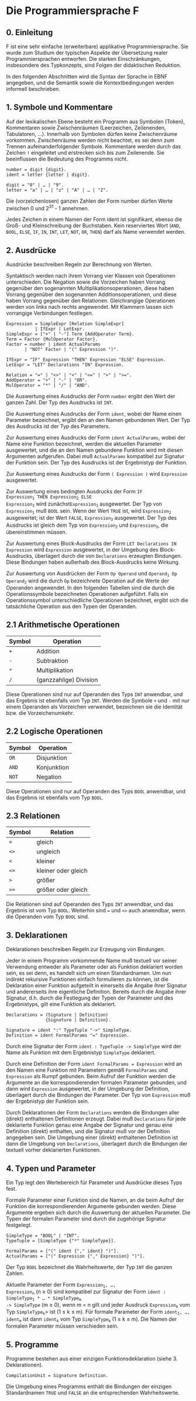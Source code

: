 # Die Programmiersprache F

## 0. Einleitung

F ist eine sehr einfache (erweiterbare) applikative Programmiersprache.
Sie wurde zum Studium der typischen Aspekte der Übersetzung realer Programmiersprachen entworfen.
Die starken Einschränkungen, insbesondere des Typkonzepts, sind Folgen der didaktischen Reduktion.

In den folgenden Abschnitten wird die Syntax der Sprache in EBNF angegeben,
und die Semantik sowie die Kontextbedingungen werden informell beschrieben.

## 1. Symbole und Kommentare

Auf der lexikalischen Ebene besteht ein Programm aus Symbolen (Token),
Kommentaren sowie Zwischenräumen (Leerzeichen, Zeilenenden, Tabulatoren, …).
Innerhalb von Symbolen dürfen keine Zwischenräume vorkommen.
Zwischenräume werden nicht beachtet, es sei denn zum Trennen aufeinanderfolgender Symbole.
Kommentare werden durch das Zeichen `!` eingeleitet und erstrecken sich bis zum Zeilenende.
Sie beeinflussen die Bedeutung des Programms nicht.

```
number = digit {digit}.
ident = letter {letter | digit}.

digit = "0" | … | "9".
letter = "a" | … | "z" | "A" | … | "Z".
```

Die (vorzeichenlosen) ganzen Zahlen der Form number dürfen Werte zwischen 0 und 2<sup>31</sup> - 1 annehmen.

Jedes Zeichen in einem Namen der Form ident ist signifikant,
ebenso die Groß- und Kleinschreibung der Buchstaben.
Kein reserviertes Wort (`AND`, `BOOL`, `ELSE`, `IF`, `IN`,
`INT`, `LET`, `NOT`, `OR`, `THEN`) darf als Name verwendet werden.

## 2. Ausdrücke

Ausdrücke beschreiben Regeln zur Berechnung von Werten.

Syntaktisch werden nach ihrem Vorrang vier Klassen von Operationen unterschieden.
Die Negation sowie die Vorzeichen haben Vorrang gegenüber den sogenannten Multiplikationsoperationen,
diese haben Vorrang gegenüber den sogenannten Additionsoperationen,
und diese haben Vorrang gegenüber den Relationen.
Gleichrangige Operationen werden von links nach rechts angewendet.
Mit Klammern lassen sich vorrangige Verbindungen festlegen.

```
Expression = SimpleExpr [Relation SimpleExpr]
           | IfExpr | LetExpr.
SimpleExpr = ["+" | "-"] Term {AddOperator Term}.
Term = Factor {MulOperator Factor}.
Factor = number | ident ActualParams
       | "NOT" Factor | "(" Expression ")".

IfExpr = "IF" Expression "THEN" Expression "ELSE" Expression.
LetExpr = "LET" Declarations "IN" Expression.

Relation = "=" | "<>" | "<" | "<=" | ">" | ">=".
AddOperator = "+" | "-" | "OR".
MulOperator = "*" | "/" | "AND".
```

Die Auswertung eines Ausdrucks der Form `number` ergibt den Wert der ganzen Zahl. Der Typ des Ausdrucks ist `INT`.

Die Auswertung eines Ausdrucks der Form `ident`, wobei der Name einen Parameter bezeichnet,
ergibt den an den Namen gebundenen Wert. Der Typ des Ausdrucks ist der Typ des Parameters.

Zur Auswertung eines Ausdrucks der Form `ident ActualParams`,
wobei der Name eine Funktion bezeichnet, werden die aktuellen Parameter ausgewertet,
und die an den Namen gebundene Funktion wird mit diesen Argumenten aufgerufen.
Dabei muß `ActualParams` kompatibel zur Signatur der Funktion sein.
Der Typ des Ausdrucks ist der Ergebnistyp der Funktion.

Zur Auswertung eines Ausdrucks der Form `( Expression )` wird `Expression` ausgewertet.

Zur Auswertung eines bedingten Ausdrucks der Form
<code>IF Expression<sub>1</sub> THEN Expression<sub>2</sub> ELSE Expression<sub>3</sub></code>
wird zunächst<code>Expression<sub>1</sub></code> ausgewertet.
Der Typ von <code>Expression<sub>1</sub></code> muß `BOOL` sein.
Wenn der Wert `TRUE` ist, wird <code>Expression<sub>2</sub></code> ausgewertet;
ist der Wert `FALSE`, <code>Expression<sub>3</sub></code> ausgewertet.
Der Typ des Ausdrucks ist gleich dem Typ von <code>Expression<sub>2</sub></code>
und <code>Expression<sub>3</sub></code>, die übereinstimmen müssen.

Zur Auswertung eines Block-Ausdrucks der Form `LET Declarations IN Expression` wird `Expression` ausgewertet,
in der Umgebung des Block-Ausdrucks, überlagert durch die von `Declarations` erzeugten Bindungen.
Diese Bindungen haben außerhalb des Block-Ausdrucks keine Wirkung.

Zur Auswertung von Ausdrücken der Form `Op Operand` und <code>Operand<sub>1</sub> Op Operand<sub>2</sub></code>
wird die durch `Op` bezeichnete Operation auf die Werte der Operanden angewendet.
In den folgenden Tabellen sind die durch die Operationssymbole bezeichneten Operationen aufgeführt.
Falls ein Operationssymbol unterschiedliche Operationen bezeichnet,
ergibt sich die tatsächliche Operation aus den Typen der Operanden.

## 2.1 Arithmetische Operationen

| Symbol | Operation              |
| ------ | ---------------------- |
| `+`    | Addition               |
| `-`    | Subtraktion            |
| `*`    | Multiplikation         |
| `/`    | (ganzzahlige) Division |

Diese Operationen sind nur auf Operanden des Typs `INT` anwendbar, und das Ergebnis ist ebenfalls vom Typ `INT`.
Werden die Symbole `+` und `-` mit nur einem Operanden als Vorzeichen verwendet,
bezeichnen sie die Identität bzw. die Vorzeichenumkehr.

## 2.2 Logische Operationen

| Symbol | Operation   |
| ------ | ----------- |
| `OR`   | Disjunktion |
| `AND`  | Konjunktion |
| `NOT`  | Negation    |

Diese Operationen sind nur auf Operanden des Typs `BOOL` anwendbar, und das Ergebnis ist ebenfalls vom Typ `BOOL`.

## 2.3 Relationen

| Symbol | Relation            |
| ------ | ------------------- |
| `=`    | gleich              |
| `<>`   | ungleich            |
| `<`    | kleiner             |
| `<=`   | kleiner oder gleich |
| `>`    | größer              |
| `>=`   | größer oder gleich  |

Die Relationen sind auf Operanden des Typs `INT` anwendbar, und das Ergebnis ist vom Typ `BOOL`.
Weiterhin sind `=` und `<>` auch anwendbar, wenn die Operanden vom Typ `BOOL` sind.

## 3. Deklarationen

Deklarationen beschreiben Regeln zur Erzeugung von Bindungen.

Jeder in einem Programm vorkommende Name muß textuell vor seiner Verwendung
entweder als Parameter oder als Funktion deklariert worden sein,
es sei denn, es handelt sich um einen Standardnamen.
Um nun indirekt rekursive Funktionen einfach formulieren zu können,
ist die Deklaration einer Funktion aufgeteilt in einerseits die Angabe ihrer Signatur
und andererseits ihre eigentliche Definition. Bereits durch die Angabe ihrer Signatur,
d.h. durch die Festlegung der Typen der Parameter und des Ergebnistyps, gilt eine Funktion als deklariert.

```
Declarations = (Signature | Definition)
               {Signature | Definition}.

Signature = ident ":" TypeTuple "->" SimpleType.
Definition = ident FormalParams "=" Expression.
```

Durch eine Signatur der Form `ident : TypeTuple -> SimpleType`
wird der Name als Funktion mit dem Ergebnistyp `SimpleType` deklariert.

Durch eine Definition der Form `ident FormalParams = Expression`
wird an den Namen eine Funktion mit Parametern gemäß `FormalParams` und `Expression` als Rumpf gebunden.
Beim Aufruf der Funktion werden die Argumente an die korrespondierenden formalen Parameter gebunden,
und dann wird `Expression` ausgewertet, in der Umgebung der Definition, überlagert durch die Bindungen der Parameter.
Der Typ von `Expression` muß der Ergebnistyp der Funktion sein.

Durch Deklarationen der Form `Declarations` werden die Bindungen aller (direkt) enthaltenen Definitionen erzeugt.
Dabei muß `Declarations` für jede deklarierte Funktion genau eine Angabe der Signatur
und genau eine Definition (direkt) enthalten, und die Signatur muß vor der Definition angegeben sein.
Die Umgebung einer (direkt) enthaltenen Definition ist dann die Umgebung von `Declarations`,
überlagert durch die Bindungen der textuell vorher deklarierten Funktionen.

## 4. Typen und Parameter

Ein Typ legt den Wertebereich für Parameter und Ausdrücke dieses Typs fest.

Formale Parameter einer Funktion sind die Namen,
an die beim Aufruf der Funktion die korrespondierenden Argumente gebunden werden.
Diese Argumente ergeben sich durch die Auswertung der aktuellen Parameter.
Die Typen der formalen Parameter sind durch die zugehörige Signatur festgelegt.

```
SimpleType = "BOOL" | "INT".
TypeTuple = [SimpleType {"*" SimpleType}].

FormalParams = ["(" ident {"," ident} ")"].
ActualParams = ["(" Expression {"," Expression} ")"].
```

Der Typ `BOOL` bezeichnet die Wahrheitswerte, der Typ `INT` die ganzen Zahlen.

Aktuelle Parameter der Form <code>Expression<sub>1</sub>, …, Expression<sub>n</sub></code> (n ≥ 0)
sind kompatibel zur Signatur der Form
<code>ident : SimpleType<sub>1</sub> * … * SimpleType<sub>m</sub> -> SimpleType</code> (m ≥ 0),
wenn m = n gilt und jeder Ausdruck <code>Expression<sub>k</sub></code>
vom Typ <code>SimpleType<sub>k</sub></code>> ist (1 ≤ k ≤ m).
Für formale Parameter der Form <code>ident<sub>1</sub>, …, ident<sub>m</sub></code>
ist dann <code>ident<sub>k</sub></code> vom Typ <code>SimpleType<sub>k</sub></code> (1 ≤ k ≤ m).
Die Namen der formalen Parameter müssen verschieden sein.

## 5. Programme

Programme bestehen aus einer einzigen Funktionsdeklaration (siehe 3. Deklarationen).

```
CompilationUnit = Signature Definition.
```

Die Umgebung eines Programms enthält die Bindungen der einzigen Standardnamen
`TRUE` und `FALSE` an die entsprechenden Wahrheitswerte.
